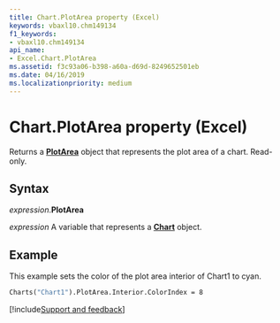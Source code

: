 ```yaml
---
title: Chart.PlotArea property (Excel)
keywords: vbaxl10.chm149134
f1_keywords:
- vbaxl10.chm149134
api_name:
- Excel.Chart.PlotArea
ms.assetid: f3c93a06-b398-a60a-d69d-8249652501eb
ms.date: 04/16/2019
ms.localizationpriority: medium
---
```



# Chart.PlotArea property (Excel)

Returns a **[PlotArea](Excel.PlotArea(object).md)** object that represents the plot area of a chart. Read-only.


## Syntax

_expression_.**PlotArea**

_expression_ A variable that represents a **[Chart](Excel.Chart(object).md)** object.


## Example

This example sets the color of the plot area interior of Chart1 to cyan.

```vb
Charts("Chart1").PlotArea.Interior.ColorIndex = 8
```




[!include[Support and feedback](~/includes/feedback-boilerplate.md)]
